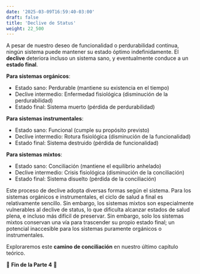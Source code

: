 ```yaml
---
date: '2025-03-09T16:59:40-03:00'
draft: false
title: 'Declive de Status'
weight: 22_500
---
```


A pesar de nuestro deseo de funcionalidad o perdurabilidad continua, ningún sistema puede mantener su estado óptimo indefinidamente. El **declive** deteriora incluso un sistema sano, y eventualmente conduce a un **estado final**.

**Para sistemas orgánicos**:
- Estado sano: Perdurable (mantiene su existencia en el tiempo)
- Declive intermedio: Enfermedad fisiológica (disminución de la perdurabilidad)
- Estado final: Sistema muerto (pérdida de perdurabilidad)

**Para sistemas instrumentales**:
- Estado sano: Funcional (cumple su propósito previsto)
- Declive intermedio: Rotura fisiológica (disminución de la funcionalidad)
- Estado final: Sistema destruido (pérdida de funcionalidad)

**Para sistemas mixtos**:
- Estado sano: Conciliación (mantiene el equilibrio anhelado)
- Declive intermedio: Crisis fisiológica (disminución de la conciliación)
- Estado final: Sistema disuelto (pérdida de la conciliación)

Este proceso de declive adopta diversas formas según el sistema. Para los sistemas orgánicos e instrumentales, el ciclo de salud a final es relativamente sencillo. Sin embargo, los sistemas mixtos son especialmente vulnerables al declive de status, lo que dificulta alcanzar estados de salud plena, e incluso más difícil de preservar. Sin embargo, solo los sistemas mixtos conservan una vía para trascender su propio estado final; un potencial inaccesible para los sistemas puramente orgánicos o instrumentales.

Exploraremos este **camino de conciliación** en nuestro último capítulo teórico.

🔖 **Fin de la Parte 4** 🔖
